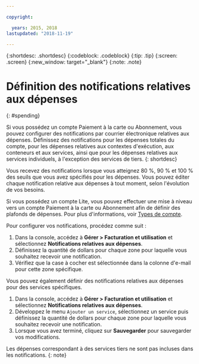 ```yaml
---

copyright:

  years: 2015, 2018
lastupdated: "2018-11-19"

---
```


{:shortdesc: .shortdesc}
{:codeblock: .codeblock}
{:tip: .tip}
{:screen: .screen}
{:new_window: target="_blank"}
{:note: .note}

# Définition des notifications relatives aux dépenses
{: #spending}

Si vous possédez un compte Paiement à la carte ou Abonnement, vous pouvez configurer des notifications par courrier électronique relatives aux dépenses. Définissez des notifications pour les dépenses totales du compte, pour les dépenses relatives aux contextes
d'exécution, aux conteneurs et aux services, ainsi que pour les dépenses relatives aux services individuels, à l'exception des services de tiers. 
{: shortdesc}

Vous recevez des
notifications lorsque vous atteignez 80 %, 90 % et 100 % des seuils que vous avez spécifiés pour les dépenses. Vous pouvez éditer chaque notification
relative aux dépenses à tout moment, selon l'évolution de vos besoins.

Si vous possédez un compte Lite, vous pouvez effectuer une mise à niveau vers un compte Paiement à la carte ou Abonnement afin de définir des plafonds de dépenses. Pour plus d'informations, voir [Types de compte](/docs/account/index.html#accounts).

Pour configurer vos notifications, procédez comme suit : 

1. Dans la console, accédez à **Gérer > Facturation et utilisation** et sélectionnez **Notifications relatives aux dépenses**. 
2. Définissez la quantité de dollars pour chaque zone pour laquelle vous souhaitez recevoir une notification. 
3. Vérifiez que la case à cocher est sélectionnée dans la colonne d'e-mail pour cette zone spécifique. 

Vous pouvez également définir des notifications relatives aux dépenses pour des services spécifiques. 

1. Dans la console, accédez à **Gérer > Facturation et utilisation** et sélectionnez **Notifications relatives aux dépenses**. 
2. Développez le menu `Ajouter un service`, sélectionnez un service puis définissez la quantité de dollars pour chaque zone pour laquelle vous souhaitez recevoir une notification.
3. Lorsque vous avez terminé, cliquez sur **Sauvegarder** pour sauvegarder vos modifications. 

Les dépenses correspondant à des services tiers ne sont pas incluses dans les notifications.
{: note}


 
